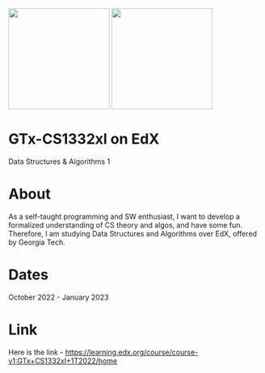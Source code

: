 <img src="https://brand.gatech.edu/sites/default/files/inline-images/GeorgiaTech_RGB.png" width="200"/>
<img src="https://upload.wikimedia.org/wikipedia/commons/thumb/c/cd/EdX_newer_logo.svg/1200px-EdX_newer_logo.svg.png" width="200"/>

# GTx-CS1332xl on EdX
Data Structures &amp; Algorithms 1

# About
As a self-taught programming and SW enthusiast, I want to develop a formalized understanding of CS theory and algos, and have some fun. Therefore, I am studying Data Structures and Algorithms over EdX, offered by Georgia Tech.

# Dates
October 2022 - January 2023

# Link
Here is the link - https://learning.edx.org/course/course-v1:GTx+CS1332xI+1T2022/home
